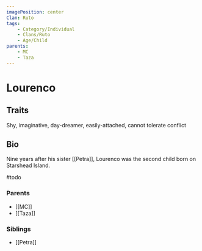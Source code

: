 ```yaml
---
imagePosition: center
Clan: Ruto
tags:
    - Category/Individual
    - Clans/Ruto
    - Age/Child
parents:
    - MC
    - Taza
---
```


# Lourenco

## Traits

<span class='traits chip-list'>Shy, imaginative, day-dreamer, easily-attached, cannot tolerate conflict</span>

## Bio

Nine years after his sister [[Petra]], Lourenco was the second child born on Starshead Island. 

#todo



### Parents

-   [[MC]]
-   [[Taza]]

### Siblings

-   [[Petra]]
